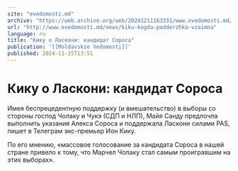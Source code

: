 ```yaml
---
site: "evedomosti.md"
archive: "https://web.archive.org/web/20241211163331/www.evedomosti.md/news/kiku-kogda-podderzhka-vzaimna"
url: "http://www.evedomosti.md/news/kiku-kogda-podderzhka-vzaimna"
language: ru
title: "Кику о Ласкони: кандидат Сороса"
publication: '[[Moldavskie Vedomosti]]'
published: 2024-11-25T13:51
---
```


# Кику о Ласкони: кандидат Сороса

Имея беспрецедентную поддержку (и вмешательство) в выборы со стороны господ Чолаку и Чукэ (СДП и НЛП), Майя Санду предпочла выполнить указания Алекса Сороса и поддержала Ласкони силами PAS, пишет в Телеграм экс-премьер Ион Кику.

По его мнению, «массовое голосование за кандидата Сороса в нашей стране привело к тому, что Марчел Чолаку стал самым проигравшим на этих выборах».